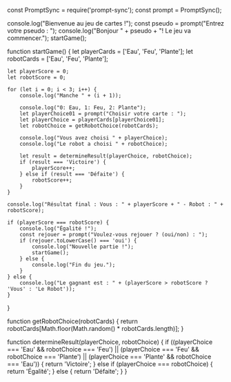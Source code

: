 const PromptSync = require('prompt-sync');
const prompt = PromptSync();

console.log("Bienvenue au jeu de cartes !");
const pseudo = prompt("Entrez votre pseudo : ");
console.log("Bonjour " + pseudo + "! Le jeu va commencer.");
startGame();

function startGame() {
    let playerCards = ['Eau', 'Feu', 'Plante'];
    let robotCards = ['Eau', 'Feu', 'Plante'];

    let playerScore = 0;
    let robotScore = 0;

    for (let i = 0; i < 3; i++) {
        console.log("Manche " + (i + 1));

        console.log("0: Eau, 1: Feu, 2: Plante");
        let playerChoice01 = prompt("Choisir votre carte : ");
        let playerChoice = playerCards[playerChoice01];
        let robotChoice = getRobotChoice(robotCards);

        console.log("Vous avez choisi " + playerChoice);
        console.log("Le robot a choisi " + robotChoice);

        let result = determineResult(playerChoice, robotChoice);
        if (result === 'Victoire') {
            playerScore++;
        } else if (result === 'Défaite') {
            robotScore++;
        }
    }

    console.log("Résultat final : Vous : " + playerScore + " - Robot : " + robotScore);

    if (playerScore === robotScore) {
        console.log("Égalité !");
        const rejouer = prompt("Voulez-vous rejouer ? (oui/non) : ");
        if (rejouer.toLowerCase() === 'oui') {
            console.log("Nouvelle partie !");
            startGame();
        } else {
            console.log("Fin du jeu.");
        }
    } else {
        console.log("Le gagnant est : " + (playerScore > robotScore ? 'Vous' : 'Le Robot'));
    }
}


function getRobotChoice(robotCards) {
    return robotCards[Math.floor(Math.random() * robotCards.length)];
}

function determineResult(playerChoice, robotChoice) {
    if ((playerChoice === 'Eau' && robotChoice === 'Feu') ||
        (playerChoice === 'Feu' && robotChoice === 'Plante') ||
        (playerChoice === 'Plante' && robotChoice === 'Eau')) {
        return 'Victoire';
    } else if (playerChoice === robotChoice) {
        return 'Égalité';
    } else {
        return 'Défaite';
    }
}
